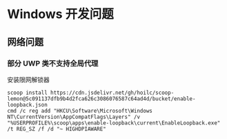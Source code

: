 # Windows 开发问题

## 网络问题

### 部分 UWP 类不支持全局代理

安装限网解锁器

```
scoop install https://cdn.jsdelivr.net/gh/hoilc/scoop-lemon@5c091137dfb9b4d2fca626c3086076587c64ad4d/bucket/enable-loopback.json
cmd /c reg add "HKCU\Software\Microsoft\Windows NT\CurrentVersion\AppCompatFlags\Layers" /v "%USERPROFILE%\scoop\apps\enable-loopback\current\EnableLoopback.exe" /t REG_SZ /f /d "~ HIGHDPIAWARE"

```
